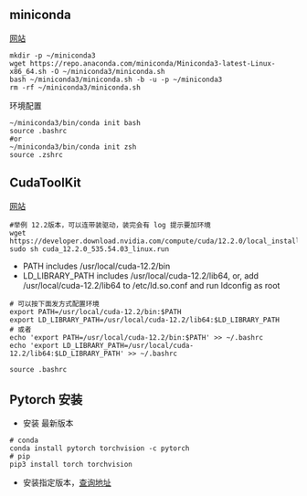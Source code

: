 ## miniconda
[网站](https://docs.conda.io/projects/miniconda/en/latest/)
```shell
mkdir -p ~/miniconda3
wget https://repo.anaconda.com/miniconda/Miniconda3-latest-Linux-x86_64.sh -O ~/miniconda3/miniconda.sh
bash ~/miniconda3/miniconda.sh -b -u -p ~/miniconda3
rm -rf ~/miniconda3/miniconda.sh
```
环境配置
```shell
~/miniconda3/bin/conda init bash
source .bashrc
#or
~/miniconda3/bin/conda init zsh
source .zshrc
```

## CudaToolKit
[网站](https://developer.nvidia.com/cuda-toolkit-archive)
```shell
#举例 12.2版本，可以连带装驱动，装完会有 log 提示要加环境
wget https://developer.download.nvidia.com/compute/cuda/12.2.0/local_installers/cuda_12.2.0_535.54.03_linux.run
sudo sh cuda_12.2.0_535.54.03_linux.run
```
-   PATH includes /usr/local/cuda-12.2/bin
-   LD_LIBRARY_PATH includes /usr/local/cuda-12.2/lib64, or, add /usr/local/cuda-12.2/lib64 to /etc/ld.so.conf and run ldconfig as root
```
# 可以按下面发方式配置环境
export PATH=/usr/local/cuda-12.2/bin:$PATH
export LD_LIBRARY_PATH=/usr/local/cuda-12.2/lib64:$LD_LIBRARY_PATH
# 或者
echo 'export PATH=/usr/local/cuda-12.2/bin:$PATH' >> ~/.bashrc
echo 'export LD_LIBRARY_PATH=/usr/local/cuda-12.2/lib64:$LD_LIBRARY_PATH' >> ~/.bashrc

source .bashrc
```

## Pytorch 安装
-  安装 最新版本
```
# conda
conda install pytorch torchvision -c pytorch
# pip
pip3 install torch torchvision
```
- 安装指定版本，[查询地址](https://pytorch.org/get-started/previous-versions/)
